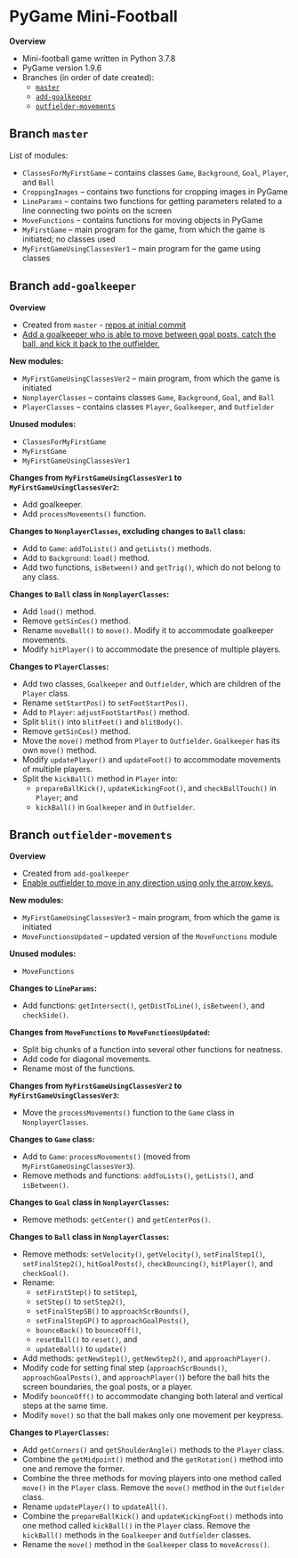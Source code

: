 # PyGame Mini-Football

**Overview**
- Mini-football game written in Python 3.7.8
- PyGame version 1.9.6
- Branches (in order of date created):
  - [`master`](https://github.com/tara-nguyen/pygame-football#branch-master)
  - [`add-goalkeeper`](https://github.com/tara-nguyen/pygame-football#branch-add-goalkeeper)
  - [`outfielder-movements`](https://github.com/tara-nguyen/pygame-football#branch-outfielder-movements)

## Branch `master`

List of modules:
- `ClassesForMyFirstGame` – contains classes `Game`, `Background`, `Goal`, `Player`, and `Ball`
- `CroppingImages` – contains two functions for cropping images in PyGame
- `LineParams` – contains two functions for getting parameters related to a line connecting two points on the screen
- `MoveFunctions` – contains functions for moving objects in PyGame
- `MyFirstGame` – main program for the game, from which the game is initiated; no classes used
- `MyFirstGameUsingClassesVer1` – main program for the game using classes

## Branch `add-goalkeeper`

**Overview**
- Created from `master` - [repos at initial commit](https://github.com/tara-nguyen/pygame-football/tree/4a8ffb20957ad7faba00bda1d9cf337846650662)
- [Add a goalkeeper who is able to move between goal posts, catch the ball, and kick it back to the outfielder.](https://github.com/tara-nguyen/pygame-football/milestone/1)

**New modules:**
- `MyFirstGameUsingClassesVer2` – main program, from which the game is initiated
- `NonplayerClasses` – contains classes `Game`, `Background`, `Goal`, and `Ball`
- `PlayerClasses` – contains classes `Player`, `Goalkeeper`, and `Outfielder`

**Unused modules:**
- `ClassesForMyFirstGame`
- `MyFirstGame`
- `MyFirstGameUsingClassesVer1`

**Changes from `MyFirstGameUsingClassesVer1` to `MyFirstGameUsingClassesVer2`:**
- Add goalkeeper.
- Add `processMovements()` function.

**Changes to `NonplayerClasses`, excluding changes to `Ball` class:**
- Add to `Game`: `addToLists()` and `getLists()` methods.
- Add to `Background`: `load()` method.
- Add two functions, `isBetween()` and `getTrig()`, which do not belong to any class.

**Changes to `Ball` class in `NonplayerClasses`:**
- Add `load()` method.
- Remove `getSinCos()` method.
- Rename `moveBall()` to `move()`. Modify it to accommodate goalkeeper movements.
- Modify `hitPlayer()` to accommodate the presence of multiple players.

**Changes to `PlayerClasses`:**
- Add two classes, `Goalkeeper` and `Outfielder`, which are children of the `Player` class.
- Rename `setStartPos()` to `setFootStartPos()`.
- Add to `Player`: `adjustFootStartPos()` method.
- Split `blit()` into `blitFeet()` and `blitBody()`.
- Remove `getSinCos()` method.
- Move the `move()` method from `Player` to `Outfielder`. `Goalkeeper` has its own `move()` method.
- Modify `updatePlayer()` and `updateFoot()` to accommodate movements of multiple players.
- Split the `kickBall()` method in `Player` into:
  - `prepareBallKick()`, `updateKickingFoot()`, and `checkBallTouch()` in `Player`; and
  - `kickBall()` in `Goalkeeper` and in `Outfielder`.

## Branch `outfielder-movements`

**Overview**
- Created from `add-goalkeeper`
- [Enable outfielder to move in any direction using only the arrow keys.](https://github.com/tara-nguyen/pygame-football/milestone/2)

**New modules:**
- `MyFirstGameUsingClassesVer3` – main program, from which the game is initiated
- `MoveFunctionsUpdated` – updated version of the `MoveFunctions` module

**Unused modules:**
- `MoveFunctions`

**Changes to `LineParams`:**
- Add functions: `getIntersect()`, `getDistToLine()`, `isBetween()`, and `checkSide()`.

**Changes from `MoveFunctions` to `MoveFunctionsUpdated`:**
- Split big chunks of a function into several other functions for neatness.
- Add code for diagonal movements.
- Rename most of the functions.

**Changes from `MyFirstGameUsingClassesVer2` to `MyFirstGameUsingClassesVer3`:**
- Move the `processMovements()` function to the `Game` class in `NonplayerClasses`.

**Changes to `Game` class:**
- Add to `Game`: `processMovements()` (moved from `MyFirstGameUsingClassesVer3`).
- Remove methods and functions: `addToLists()`, `getLists()`, and `isBetween()`.

**Changes to `Goal` class in `NonplayerClasses`:**
- Remove methods: `getCenter()` and `getCenterPos()`.

**Changes to `Ball` class in `NonplayerClasses`:**
- Remove methods: `setVelocity()`, `getVelocity()`, `setFinalStep1()`, `setFinalStep2()`, `hitGoalPosts()`, `checkBouncing()`, `hitPlayer()`, and `checkGoal()`.
- Rename:
  - `setFirstStep()` to `setStep1`,
  - `setStep()` to `setStep2()`,
  - `setFinalStepSB()` to `approachScrBounds()`,
  - `setFinalStepGP()` to `approachGoalPosts()`,
  - `bounceBack()` to `bounceOff()`,
  - `resetBall()` to `reset()`, and
  - `updateBall()` to `update()`
- Add methods: `getNewStep1()`, `getNewStep2()`, and `approachPlayer()`.
- Modify code for setting final step (`approachScrBounds()`, `approachGoalPosts()`, and `approachPlayer()`) before the ball hits the screen boundaries, the goal posts, or a player.
- Modify `bounceOff()` to accommodate changing both lateral and vertical steps at the same time.
- Modify `move()` so that the ball makes only one movement per keypress.

**Changes to `PlayerClasses`:**
- Add `getCorners()` and `getShoulderAngle()` methods to the `Player` class.
- Combine the `getMidpoint()` method and the `getRotation()` method into one and remove the former.
- Combine the three methods for moving players into one method called `move()` in the `Player` class. Remove the `move()` method in the `Outfielder` class.
- Rename `updatePlayer()` to `updateAll()`.
- Combine the `prepareBallKick()` and `updateKickingFoot()` methods into one method called `kickBall()` in the `Player` class. Remove the `kickBall()` methods in the `Goalkeeper` and `Outfielder` classes.
- Rename the `move()` method in the `Goalkeeper` class to `moveAcross()`.
